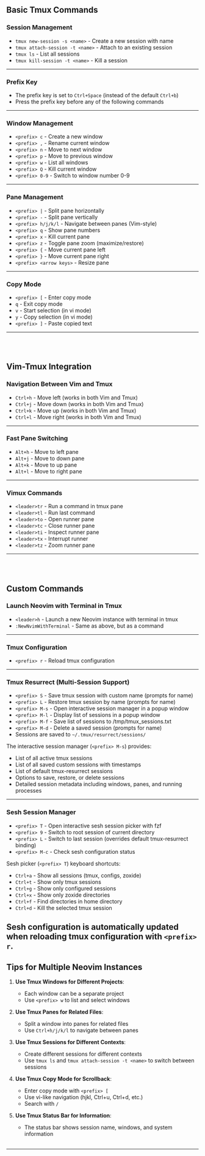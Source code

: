 ## Basic Tmux Commands

### Session Management
- `tmux new-session -s <name>` - Create a new session with name
- `tmux attach-session -t <name>` - Attach to an existing session
- `tmux ls` - List all sessions
- `tmux kill-session -t <name>` - Kill a session
---

### Prefix Key
- The prefix key is set to `Ctrl+Space` (instead of the default `Ctrl+b`)
- Press the prefix key before any of the following commands
---

### Window Management
- `<prefix> c` - Create a new window
- `<prefix> ,` - Rename current window
- `<prefix> n` - Move to next window
- `<prefix> p` - Move to previous window
- `<prefix> w` - List all windows
- `<prefix> Q` - Kill current window
- `<prefix> 0-9` - Switch to window number 0-9
---

### Pane Management
- `<prefix> |` - Split pane horizontally
- `<prefix> -` - Split pane vertically
- `<prefix> h/j/k/l` - Navigate between panes (Vim-style)
- `<prefix> q` - Show pane numbers
- `<prefix> x` - Kill current pane
- `<prefix> z` - Toggle pane zoom (maximize/restore)
- `<prefix> {` - Move current pane left
- `<prefix> }` - Move current pane right
- `<prefix> <arrow keys>` - Resize pane
---

### Copy Mode
- `<prefix> [` - Enter copy mode
- `q` - Exit copy mode
- `v` - Start selection (in vi mode)
- `y` - Copy selection (in vi mode)
- `<prefix> ]` - Paste copied text
---
<br/><br/>

## Vim-Tmux Integration

### Navigation Between Vim and Tmux
- `Ctrl+h` - Move left (works in both Vim and Tmux)
- `Ctrl+j` - Move down (works in both Vim and Tmux)
- `Ctrl+k` - Move up (works in both Vim and Tmux)
- `Ctrl+l` - Move right (works in both Vim and Tmux)
---

### Fast Pane Switching
- `Alt+h` - Move to left pane
- `Alt+j` - Move to down pane
- `Alt+k` - Move to up pane
- `Alt+l` - Move to right pane
---

### Vimux Commands
- `<leader>tr` - Run a command in tmux pane
- `<leader>tl` - Run last command
- `<leader>to` - Open runner pane
- `<leader>tc` - Close runner pane
- `<leader>ti` - Inspect runner pane
- `<leader>tx` - Interrupt runner
- `<leader>tz` - Zoom runner pane
---
<br/><br/>

## Custom Commands

### Launch Neovim with Terminal in Tmux
- `<leader>h` - Launch a new Neovim instance with terminal in tmux
- `:NewNvimWithTerminal` - Same as above, but as a command
---

### Tmux Configuration
- `<prefix> r` - Reload tmux configuration
---

### Tmux Resurrect (Multi-Session Support)
- `<prefix> S` - Save tmux session with custom name (prompts for name)
- `<prefix> L` - Restore tmux session by name (prompts for name)
- `<prefix> M-s` - Open interactive session manager in a popup window
- `<prefix> M-l` - Display list of sessions in a popup window
- `<prefix> M-f` - Save list of sessions to /tmp/tmux_sessions.txt
- `<prefix> M-d` - Delete a saved session (prompts for name)
- Sessions are saved to `~/.tmux/resurrect/sessions/`

The interactive session manager (`<prefix> M-s`) provides:
- List of all active tmux sessions
- List of all saved custom sessions with timestamps
- List of default tmux-resurrect sessions
- Options to save, restore, or delete sessions
- Detailed session metadata including windows, panes, and running processes
---

### Sesh Session Manager
- `<prefix> T` - Open interactive sesh session picker with fzf
- `<prefix> 9` - Switch to root session of current directory
- `<prefix> L` - Switch to last session (overrides default tmux-resurrect binding)
- `<prefix> M-c` - Check sesh configuration status

Sesh picker (`<prefix> T`) keyboard shortcuts:
- `Ctrl+a` - Show all sessions (tmux, configs, zoxide)
- `Ctrl+t` - Show only tmux sessions
- `Ctrl+g` - Show only configured sessions
- `Ctrl+x` - Show only zoxide directories
- `Ctrl+f` - Find directories in home directory
- `Ctrl+d` - Kill the selected tmux session

Sesh configuration is automatically updated when reloading tmux configuration with `<prefix> r`.
---

## Tips for Multiple Neovim Instances

1. **Use Tmux Windows for Different Projects**:
   - Each window can be a separate project
   - Use `<prefix> w` to list and select windows

2. **Use Tmux Panes for Related Files**:
   - Split a window into panes for related files
   - Use `Ctrl+h/j/k/l` to navigate between panes

3. **Use Tmux Sessions for Different Contexts**:
   - Create different sessions for different contexts
   - Use `tmux ls` and `tmux attach-session -t <name>` to switch between sessions

4. **Use Tmux Copy Mode for Scrollback**:
   - Enter copy mode with `<prefix> [`
   - Use vi-like navigation (hjkl, Ctrl+u, Ctrl+d, etc.)
   - Search with `/`

5. **Use Tmux Status Bar for Information**:
   - The status bar shows session name, windows, and system information
<br/><br/>
---
